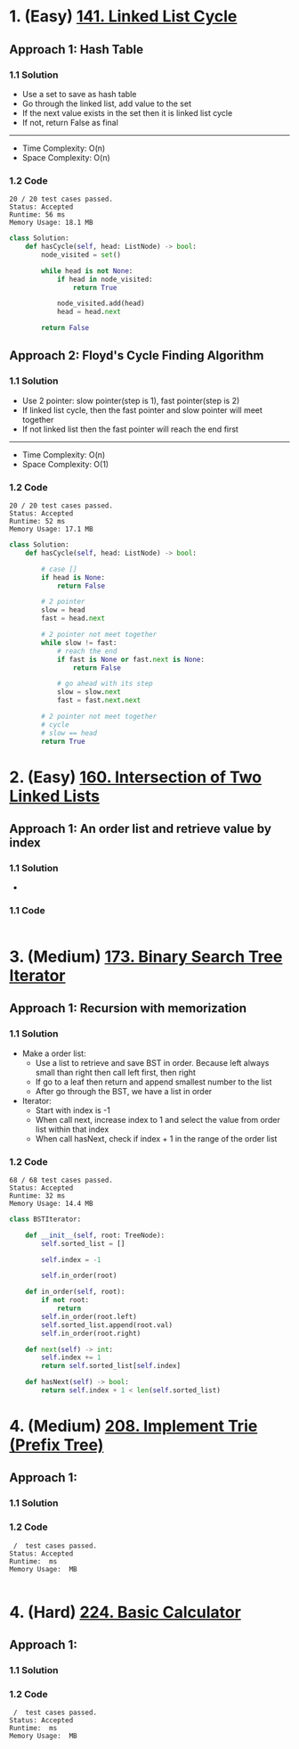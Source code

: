 # 1. (Easy) [141. Linked List Cycle](https://leetcode.com/problems/linked-list-cycle/)
## Approach 1: Hash Table
### 1.1 Solution
- Use a set to save as hash table
- Go through the linked list, add value to the set
- If the next value exists in the set then it is linked list cycle
- If not, return False as final
---
- Time Complexity: O(n)
- Space Complexity: O(n)
### 1.2 Code
```
20 / 20 test cases passed.
Status: Accepted
Runtime: 56 ms
Memory Usage: 18.1 MB
```

```python
class Solution:
    def hasCycle(self, head: ListNode) -> bool:
        node_visited = set()

        while head is not None:
            if head in node_visited:
                return True

            node_visited.add(head)
            head = head.next

        return False
```

## Approach 2: Floyd's Cycle Finding Algorithm
### 1.1 Solution
- Use 2 pointer: slow pointer(step is 1), fast pointer(step is 2)
- If linked list cycle, then the fast pointer and slow pointer will meet together
- If not linked list then the fast pointer will reach the end first
---
- Time Complexity: O(n)
- Space Complexity: O(1)
### 1.2 Code
```
20 / 20 test cases passed.
Status: Accepted
Runtime: 52 ms
Memory Usage: 17.1 MB
```

```python
class Solution:
    def hasCycle(self, head: ListNode) -> bool:

        # case []
        if head is None:
            return False

        # 2 pointer
        slow = head
        fast = head.next

        # 2 pointer not meet together
        while slow != fast:
            # reach the end
            if fast is None or fast.next is None:
                return False

            # go ahead with its step
            slow = slow.next
            fast = fast.next.next

        # 2 pointer not meet together
        # cycle
        # slow == head
        return True
```

# 2. (Easy) [160. Intersection of Two Linked Lists](https://leetcode.com/problems/intersection-of-two-linked-lists/)
## Approach 1: An order list and retrieve value by index
### 1.1 Solution
-


### 1.1 Code
```python
```

# 3. (Medium) [173. Binary Search Tree Iterator](https://leetcode.com/problems/binary-search-tree-iterator/)
## Approach 1: Recursion with memorization

### 1.1 Solution
- Make a order list:
  - Use a list to retrieve and save BST in order. Because left always small than right then call left first, then right
  - If go to a leaf then return and append smallest number to the list
  - After go through the BST, we have a list in order
- Iterator:
  - Start with index is -1
  - When call next, increase index to 1 and select the value from order list within that index
  - When call hasNext, check if index + 1 in the range of the order list
### 1.2 Code

```
68 / 68 test cases passed.
Status: Accepted
Runtime: 32 ms
Memory Usage: 14.4 MB
```

```python
class BSTIterator:

    def __init__(self, root: TreeNode):
        self.sorted_list = []

        self.index = -1

        self.in_order(root)

    def in_order(self, root):
        if not root:
            return
        self.in_order(root.left)
        self.sorted_list.append(root.val)
        self.in_order(root.right)

    def next(self) -> int:
        self.index += 1
        return self.sorted_list[self.index]

    def hasNext(self) -> bool:
        return self.index + 1 < len(self.sorted_list)

```

# 4. (Medium) [208. Implement Trie (Prefix Tree)](https://leetcode.com/problems/implement-trie-prefix-tree/)
## Approach 1:
### 1.1 Solution

### 1.2 Code

```
 /  test cases passed.
Status: Accepted
Runtime:  ms
Memory Usage:  MB
```

```python
```

# 4. (Hard) [224. Basic Calculator](https://leetcode.com/problems/basic-calculator/)
## Approach 1:
### 1.1 Solution

### 1.2 Code

```
 /  test cases passed.
Status: Accepted
Runtime:  ms
Memory Usage:  MB
```

```python
```